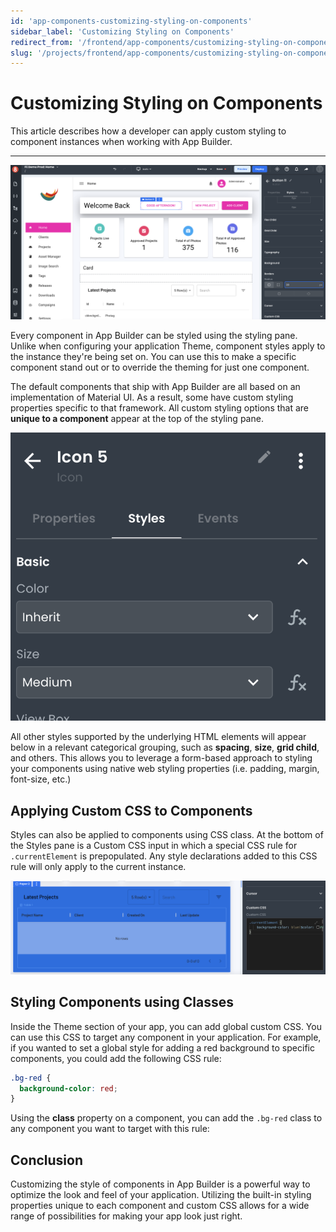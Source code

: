 ```yaml
---
id: 'app-components-customizing-styling-on-components'
sidebar_label: 'Customizing Styling on Components'
redirect_from: '/frontend/app-components/customizing-styling-on-components'
slug: '/projects/frontend/app-components/customizing-styling-on-components'
---
```


# Customizing Styling on Components

This article describes how a developer can apply custom styling to component instances when working with App Builder.

---

![App Builders Component Styles](./_images/ab-component-settings-styles-1.png)

Every component in App Builder can be styled using the styling pane. Unlike when configuring your application Theme, component styles apply to the instance they're being set on. You can use this to make a specific component stand out or to override the theming for just one component.

The default components that ship with App Builder are all based on an implementation of Material UI. As a result, some have custom styling properties specific to that framework. All custom styling options that are **unique to a component** appear at the top of the styling pane.

!["Component Specific Styles"](./_images/ab-component-settings-styles-2.png)

All other styles supported by the underlying HTML elements will appear below in a relevant categorical grouping, such as **spacing**, **size**, **grid child**, and others. This allows you to leverage a form-based approach to styling your components using native web styling properties (i.e. padding, margin, font-size, etc.)

## Applying Custom CSS to Components

Styles can also be applied to components using CSS class. At the bottom of the Styles pane is a Custom CSS input in which a special CSS rule for `.currentElement` is prepopulated. Any style declarations added to this CSS rule will only apply to the current instance.

!["Component Specific Styles"](./_images/ab-component-settings-styles-3.png)

## Styling Components using Classes

Inside the Theme section of your app, you can add global custom CSS. You can use this CSS to target any component in your application. For example, if you wanted to set a global style for adding a red background to specific components, you could add the following CSS rule:

```css
.bg-red {
  background-color: red;
}
```

Using the **class** property on a component, you can add the `.bg-red` class to any component you want to target with this rule:

## Conclusion

Customizing the style of components in App Builder is a powerful way to optimize the look and feel of your application. Utilizing the built-in styling properties unique to each component and custom CSS allows for a wide range of possibilities for making your app look just right.
